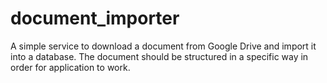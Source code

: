 # document_importer
A simple service to download a document from Google Drive and import it into a database. The document should be structured in a specific way in order for application to work.
